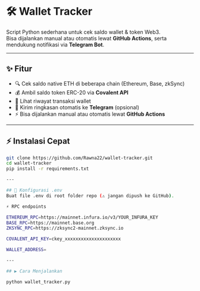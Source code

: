 # 🛠️ Wallet Tracker  

Script Python sederhana untuk cek saldo wallet & token Web3.  
Bisa dijalankan manual atau otomatis lewat **GitHub Actions**, serta mendukung notifikasi via **Telegram Bot**.  

---

## ✨ Fitur  

- 🔍 Cek saldo native ETH di beberapa chain (Ethereum, Base, zkSync)  
- 💰 Ambil saldo token ERC-20 via **Covalent API**  
- 📜 Lihat riwayat transaksi wallet  
- 🤖 Kirim ringkasan otomatis ke **Telegram** (opsional)  
- ⚡ Bisa dijalankan manual atau otomatis lewat **GitHub Actions**  

---

## ⚡ Instalasi Cepat  

```bash
git clone https://github.com/Rawna22/wallet-tracker.git
cd wallet-tracker
pip install -r requirements.txt

---

## 🔑 Konfigurasi .env
Buat file .env di root folder repo (⚠️ jangan dipush ke GitHub).

⚡ RPC endpoints

ETHEREUM_RPC=https://mainnet.infura.io/v3/YOUR_INFURA_KEY
BASE_RPC=https://mainnet.base.org
ZKSYNC_RPC=https://zksync2-mainnet.zksync.io

COVALENT_API_KEY=ckey_xxxxxxxxxxxxxxxxxxxxx

WALLET_ADDRESS=

---

## ▶️ Cara Menjalankan

python wallet_tracker.py
